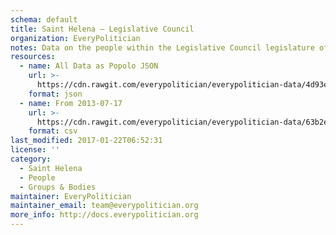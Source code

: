 ```yaml
---
schema: default
title: Saint Helena — Legislative Council
organization: EveryPolitician
notes: Data on the people within the Legislative Council legislature of Saint Helena.
resources:
  - name: All Data as Popolo JSON
    url: >-
      https://cdn.rawgit.com/everypolitician/everypolitician-data/4d93e369d545909a4fce75b3596a36486d3fd79b/data/Saint_Helena/Legislative_Council/ep-popolo-v1.0.json
    format: json
  - name: From 2013-07-17
    url: >-
      https://cdn.rawgit.com/everypolitician/everypolitician-data/63b2e3ed2ce7c6d37d6062cf0f0b3a3aa801a881/data/Saint_Helena/Legislative_Council/term-2013.csv
    format: csv
last_modified: 2017-01-22T06:52:31
license: ''
category:
  - Saint Helena
  - People
  - Groups & Bodies
maintainer: EveryPolitician
maintainer_email: team@everypolitician.org
more_info: http://docs.everypolitician.org
---
```

